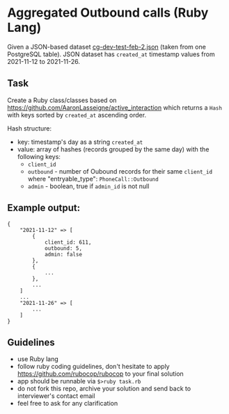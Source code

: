 # Aggregated Outbound calls (Ruby Lang)

Given a JSON-based dataset [cg-dev-test-feb-2.json](https://github.com/standarddigital/hiring-exercises/blob/main/outbound-aggregated/cg-dev-test-feb-2.json) (taken from one PostgreSQL table).
JSON dataset has `created_at` timestamp values from 2021-11-12 to 2021-11-26.

## Task

Create a Ruby class/classes based on https://github.com/AaronLasseigne/active_interaction
which returns a `Hash` with keys sorted by `created_at` ascending order.

Hash structure:
- key: timestamp's day as a string `created_at`
- value: array of hashes (records grouped by the same day) with the following keys:
  - `client_id`
  - `outbound` - number of Oubound records for their same `client_id` where "entryable_type": `PhoneCall::Outbound`
  - `admin` - boolean, true if `admin_id` is not null

## Example output:

```
{
    "2021-11-12" => [
        {
            client_id: 611,
            outbound: 5,
            admin: false
        },
        {
            ...
        },
        ...
    ]
    ...    
    "2021-11-26" => [
        ...
    ]
}
```

## Guidelines

* use Ruby lang
* follow ruby coding guidelines, don't hesitate to apply https://github.com/rubocop/rubocop to your final solution
* app should be runnable via `$>ruby task.rb`
* do not fork this repo, archive your solution and send back to interviewer's contact email
* feel free to ask for any clarification
